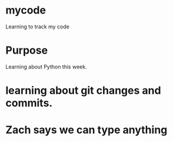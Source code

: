 # mycode
Learning to track my code


# Purpose 
Learning about Python this week. 

# learning about git changes and commits. 

# Zach says we can type anything

